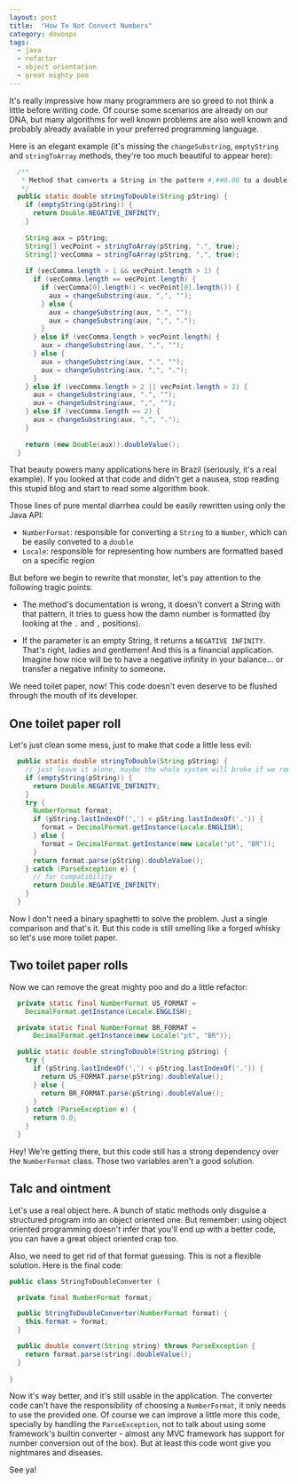 ```yaml
---
layout: post
title:  "How To Not Convert Numbers"
category: devoops
tags:
  - java
  - refactor
  - object orientation
  - great mighty poo
---
```


It's really impressive how many programmers are so greed to not think a little before writing code. Of course some 
scenarios are already on our DNA, but many algorithms for well known problems are also well known and probably 
already available in your preferred programming language.

Here is an elegant example (it's missing the `changeSubstring`, `emptyString` and `stringToArray` methods, they're too 
much beautiful to appear here):

~~~java
  /** 
   * Method that converts a String in the pattern #,##0.00 to a double
   */
  public static double stringToDouble(String pString) {
    if (emptyString(pString)) {
      return Double.NEGATIVE_INFINITY;
    }
  
    String aux = pString;
    String[] vecPoint = stringToArray(pString, ".", true);
    String[] vecComma = stringToArray(pString, ",", true);
  
    if (vecComma.length > 1 && vecPoint.length > 1) {
      if (vecComma.length == vecPoint.length) {
        if (vecComma[0].length() < vecPoint[0].length()) {
          aux = changeSubstring(aux, ",", "");
        } else {
          aux = changeSubstring(aux, ".", "");
          aux = changeSubstring(aux, ",", ".");
        }
      } else if (vecComma.length > vecPoint.length) {
        aux = changeSubstring(aux, ",", "");
      } else {
        aux = changeSubstring(aux, ".", "");
        aux = changeSubstring(aux, ",", ".");
      }
    } else if (vecComma.length > 2 || vecPoint.length > 2) {
      aux = changeSubstring(aux, ".", "");
      aux = changeSubstring(aux, ",", "");
    } else if (vecComma.length == 2) {
      aux = changeSubstring(aux, ",", ".");
    }
  
    return (new Double(aux)).doubleValue();
  }
~~~

That beauty powers many applications here in Brazil (seriously, it's a real example). If you looked at that code and 
didn't get a nausea, stop reading this stupid blog and start to read some algorithm book.

Those lines of pure mental diarrhea could be easily rewritten using only the Java API:

- `NumberFormat`: responsible for converting a `String` to a `Number`, which can be easily conveted to a `double`
- `Locale`: responsible for representing how numbers are formatted based on a specific region

But before we begin to rewrite that monster, let's pay attention to the following tragic points:

- The method's documentation is wrong, it doesn't convert a String with that pattern, it tries to guess how the damn
  number is formatted (by looking at the `.` and `,` positions).

- If the parameter is an empty String, it returns a `NEGATIVE INFINITY`. That's right, ladies and gentlemen! And this
  is a financial application. Imagine how nice will be to have a negative infinity in your balance... or transfer a 
  negative infinity to someone.

We need toilet paper, now! This code doesn't even deserve to be flushed through the mouth of its developer.

## One toilet paper roll

Let's just clean some mess, just to make that code a little less evil:

~~~java
  public static double stringToDouble(String pString) {
    // just leave it alone, maybe the whole system will broke if we remove it 
    if (emptyString(pString)) {
      return Double.NEGATIVE_INFINITY;
    }
    try {
      NumberFormat format;
      if (pString.lastIndexOf(',') < pString.lastIndexOf('.')) {
        format = DecimalFormat.getInstance(Locale.ENGLISH);
      } else {
        format = DecimalFormat.getInstance(new Locale("pt", "BR"));
      }
      return format.parse(pString).doubleValue();
    } catch (ParseException e) {
      // for compatibility
      return Double.NEGATIVE_INFINITY;
    }
  }
~~~

Now I don't need a binary spaghetti to solve the problem. Just a single comparison and that's it. But this code is 
still smelling like a forged whisky so let's use more toilet paper.

## Two toilet paper rolls

Now we can remove the great mighty poo and do a little refactor:

~~~java
  private static final NumberFormat US_FORMAT =
    DecimalFormat.getInstance(Locale.ENGLISH);

  private static final NumberFormat BR_FORMAT =
      DecimalFormat.getInstance(new Locale("pt", "BR"));

  public static double stringToDouble(String pString) {
    try {
      if (pString.lastIndexOf(',') < pString.lastIndexOf('.')) {
        return US_FORMAT.parse(pString).doubleValue();
      } else {
        return BR_FORMAT.parse(pString).doubleValue();
      }
    } catch (ParseException e) {
      return 0.0;
    }
  }
~~~

Hey! We're getting there, but this code still has a strong dependency over the `NumberFormat` class. Those two 
variables aren't a good solution.

## Talc and ointment

Let's use a real object here. A bunch of static methods only disguise a structured program into an object oriented 
one. But remember: using object oriented programming doesn't infer that you'll end up with a better code, you can have
a great object oriented crap too.

Also, we need to get rid of that format guessing. This is not a flexible solution. Here is the final code:

~~~java
public class StringToDoubleConverter {

  private final NumberFormat format;

  public StringToDoubleConverter(NumberFormat format) {
    this.format = format;
  }

  public double convert(String string) throws ParseException {
    return format.parse(string).doubleValue();
  }
  
}
~~~

Now it's way better, and it's still usable in the application. The converter code can't have the responsibility of 
choosing a `NumberFormat`, it only needs to use the provided one. Of course we can improve a little more this code, 
specially by handling the `ParseException`, not to talk about using some framework's builtin converter - almost any 
MVC framework has support for number conversion out of the box). But at least this code wont give you nightmares and 
diseases.

See ya!